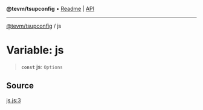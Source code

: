 **@tevm/tsupconfig** • [Readme](../README.md) \| [API](../globals.md)

***

[@tevm/tsupconfig](../README.md) / js

# Variable: js

> **`const`** **js**: `Options`

## Source

[js.js:3](https://github.com/evmts/tevm-monorepo/blob/main/configs/tsupconfig/src/js.js#L3)

